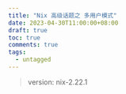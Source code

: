 ```yaml
---
title: "Nix 高级话题之 多用户模式"
date: 2023-04-30T11:00:00+08:00
draft: true
toc: true
comments: true
tags:
  - untagged
---
```


> version: nix-2.22.1
